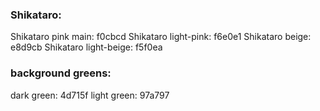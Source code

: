 ### Shikataro:
Shikataro pink main: f0cbcd
Shikataro light-pink: f6e0e1
Shikataro beige: e8d9cb
Shikataro light-beige: f5f0ea

### background greens:
dark green: 4d715f
light green: 97a797